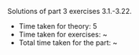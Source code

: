 Solutions of part 3 exercises 3.1.-3.22.

- Time taken for theory: 5
- Time taken for exercises: ~
- Total time taken for the part: ~